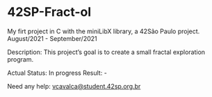 # 42SP-Fract-ol
My firt project in C with the miniLibX library, a 42São Paulo project. August/2021 - September/2021

Description: This project’s goal is to create a small fractal exploration program.

Actual Status: In progress
Result: -

Need any help: vcavalca@student.42sp.org.br
